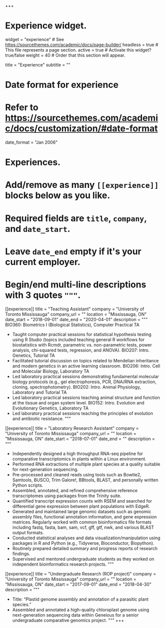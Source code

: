 +++
# Experience widget.
widget = "experience"  # See https://sourcethemes.com/academic/docs/page-builder/
headless = true  # This file represents a page section.
active = true  # Activate this widget? true/false
weight = 40  # Order that this section will appear.

title = "Experience"
subtitle = ""

# Date format for experience
#   Refer to https://sourcethemes.com/academic/docs/customization/#date-format
date_format = "Jan 2006"

# Experiences.
#   Add/remove as many `[[experience]]` blocks below as you like.
#   Required fields are `title`, `company`, and `date_start`.
#   Leave `date_end` empty if it's your current employer.
#   Begin/end multi-line descriptions with 3 quotes `"""`.

[[experience]]
  title = "Teaching Assistant"
  company = "University of Toronto Mississauga"
  company_url = ""
  location = "Mississauga, ON"
  date_start = "2018-09-01"
  date_end = "2020-04-01"
  description = """
  BIO360: Biometrics I (Biological Statistics), Computer Practical TA
  * Taught computer practical sessions for statistical hypothesis testing using R Studio (topics included teaching general R workflows for biostatistics with Rcmdr, parametric vs. non-parametric tests, power analysis, chi-squared tests, regression, and ANOVA).
  BIO207: Intro. Genetics, Tutorial TA
  * Facilitated tutorial discussion on topics related to Mendelian inheritance and modern genetics in an active learning classroom.
  BIO206: Intro. Cell and Molecular Biology, Laboratory TA
  * Led laboratory practical sessions demonstrating fundamental molecular biology protocols (e.g., gel electrophoresis, PCR, DNA/RNA extraction, cloning, spectrophotometry).
  BIO202: Intro. Animal Physiology, Laboratory and Tutorial TA
  * Led laboratory practical sessions teaching animal structure and function at the tissue and organ system level.
  BIO152: Intro. Evolution and Evolutionary Genetics, Laboratory TA
  * Led laboratory practical sessions teaching the principles of evolution and antibiotic resistance.
  """

[[experience]]
  title = "Laboratory Research Assistant"
  company = "University of Toronto Mississauga"
  company_url = ""
  location = "Mississauga, ON"
  date_start = "2018-07-01"
  date_end = ""
  description = """
  * Independently designed a high throughput RNA-seq pipeline for comparative transcriptomics in plants within a Linux environment.
  * Performed RNA extractions of multiple plant species at a quality suitable for next-generation sequencing.
  * Pre-processed and cleaned reads using tools such as Bowtie2, Samtools, BUSCO, Trim Galore!, BBtools, BLAST, and personally written Python scripts.
  * Assembled, annotated, and refined comprehensive reference transcriptomes using packages from the Trinity suite.
  * Quantified transcript expression counts with RSEM and searched for differential gene expression between plant populations with EdgeR.
  * Generated and maintained large genomic datasets such as genomic assembly files, functional annotation information, and gene expression matrices. Regularly worked with common bioinformatics file formats including fastq, fasta, bam, sam, vcf, gff, gtf, nwk, and various BLAST output formats.
  * Conducted statistical analyses and data visualization/manipulation using packages in R and Python (e.g., Tidyverse, Bioconductor, Biopython).
  * Routinely prepared detailed summary and progress reports of research findings.
  * Supervised and mentored undergraduate students as they worked on independent bioinformatics research projects.
  """

[[experience]]
  title = "Undergraduate Research (ROP project)"
  company = "University of Toronto Mississauga"
  company_url = ""
  location = "Mississauga, ON"
  date_start = "2017-09-01"
  date_end = "2018-04-30"
  description = """
  * Title: “Plastid genome assembly and annotation of a parasitic plant species.”
  * Assembled and annotated a high-quality chloroplast genome using next-generation sequencing data within Geneious for a senior undergraduate comparative genomics project.
  """
+++
